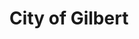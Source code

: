 ---
title: City of Gilbert
state: Arizona
description: The data is supplied by the City of Gilbert.
logo: https://upload.wikimedia.org/wikipedia/commons/thumb/0/0c/Seal_of_Gilbert%2C_Arizona.svg/120px-Seal_of_Gilbert%2C_Arizona.svg.png
---